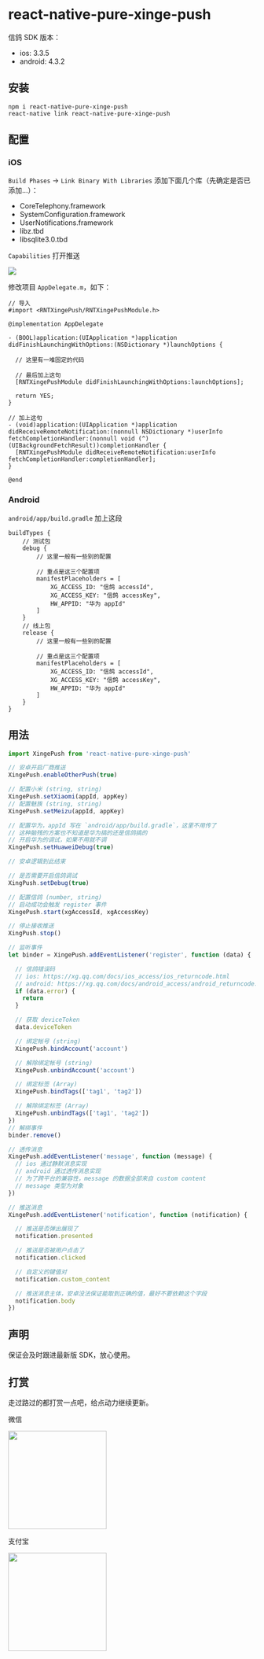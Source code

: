 # react-native-pure-xinge-push

信鸽 SDK 版本：

* ios: 3.3.5
* android: 4.3.2

## 安装

```
npm i react-native-pure-xinge-push
react-native link react-native-pure-xinge-push
```

## 配置

### iOS

`Build Phases` -> `Link Binary With Libraries` 添加下面几个库（先确定是否已添加...）：

* CoreTelephony.framework
* SystemConfiguration.framework
* UserNotifications.framework
* libz.tbd
* libsqlite3.0.tbd

`Capabilities` 打开推送

![](https://xg.qq.com/docs/assets/iOSXGCap.jpg)

修改项目 `AppDelegate.m`，如下：

```
// 导入
#import <RNTXingePush/RNTXingePushModule.h>

@implementation AppDelegate

- (BOOL)application:(UIApplication *)application didFinishLaunchingWithOptions:(NSDictionary *)launchOptions {

  // 这里有一堆固定的代码

  // 最后加上这句
  [RNTXingePushModule didFinishLaunchingWithOptions:launchOptions];

  return YES;
}

// 加上这句
- (void)application:(UIApplication *)application didReceiveRemoteNotification:(nonnull NSDictionary *)userInfo fetchCompletionHandler:(nonnull void (^)(UIBackgroundFetchResult))completionHandler {
  [RNTXingePushModule didReceiveRemoteNotification:userInfo fetchCompletionHandler:completionHandler];
}

@end
```

### Android

`android/app/build.gradle` 加上这段

```
buildTypes {
    // 测试包
    debug {
        // 这里一般有一些别的配置

        // 重点是这三个配置项
        manifestPlaceholders = [
            XG_ACCESS_ID: "信鸽 accessId",
            XG_ACCESS_KEY: "信鸽 accessKey",
            HW_APPID: "华为 appId"
        ]
    }
    // 线上包
    release {
        // 这里一般有一些别的配置

        // 重点是这三个配置项
        manifestPlaceholders = [
            XG_ACCESS_ID: "信鸽 accessId",
            XG_ACCESS_KEY: "信鸽 accessKey",
            HW_APPID: "华为 appId"
        ]
    }
}
```

## 用法

```js
import XingePush from 'react-native-pure-xinge-push'

// 安卓开启厂商推送
XingePush.enableOtherPush(true)

// 配置小米 (string, string)
XingePush.setXiaomi(appId, appKey)
// 配置魅族 (string, string)
XingePush.setMeizu(appId, appKey)

// 配置华为，appId 写在 `android/app/build.gradle`，这里不用传了
// 这种脑残的方案也不知道是华为搞的还是信鸽搞的
// 开启华为的调试，如果不用就不调
XingePush.setHuaweiDebug(true)

// 安卓逻辑到此结束

// 是否需要开启信鸽调试
XingPush.setDebug(true)

// 配置信鸽 (number, string)
// 启动成功会触发 register 事件
XingePush.start(xgAccessId, xgAccessKey)

// 停止接收推送
XingPush.stop()

// 监听事件
let binder = XingePush.addEventListener('register', function (data) {

  // 信鸽错误码
  // ios: https://xg.qq.com/docs/ios_access/ios_returncode.html
  // android: https://xg.qq.com/docs/android_access/android_returncode.html
  if (data.error) {
    return
  }

  // 获取 deviceToken
  data.deviceToken

  // 绑定帐号 (string)
  XingePush.bindAccount('account')

  // 解除绑定帐号 (string)
  XingePush.unbindAccount('account')

  // 绑定标签 (Array)
  XingePush.bindTags(['tag1', 'tag2'])

  // 解除绑定标签 (Array)
  XingePush.unbindTags(['tag1', 'tag2'])
})
// 解绑事件
binder.remove()

// 透传消息
XingePush.addEventListener('message', function (message) {
  // ios 通过静默消息实现
  // android 通过透传消息实现
  // 为了跨平台的兼容性，message 的数据全部来自 custom content
  // message 类型为对象
})

// 推送消息
XingePush.addEventListener('notification', function (notification) {

  // 推送是否弹出展现了
  notification.presented

  // 推送是否被用户点击了
  notification.clicked

  // 自定义的键值对
  notification.custom_content

  // 推送消息主体，安卓没法保证能取到正确的值，最好不要依赖这个字段
  notification.body
})
```

## 声明

保证会及时跟进最新版 SDK，放心使用。

## 打赏

走过路过的都打赏一点吧，给点动力继续更新。

微信

<img src="https://user-images.githubusercontent.com/2732303/44254903-ce6d3f80-a236-11e8-86dd-f6b27a7f94df.png" width="200">

支付宝

<img src="https://user-images.githubusercontent.com/2732303/44254929-e5139680-a236-11e8-95e2-f5a864246f83.png" width="200">
